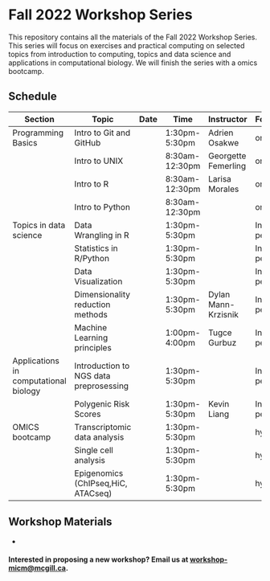 # Fall 2022 Workshop Series

This repository contains all the materials of the Fall 2022 Workshop Series. 
This series will focus on exercises and practical computing on selected topics from introduction to computing, topics and data science and applications in computational biology. We will finish the series with a omics bootcamp.

## Schedule


|Section | Topic | Date | Time | Instructor | Format | Registration |
|------| ------| ---- | ----- | ---------- | ------- | ------- |
| Programming Basics | Intro to Git and GitHub|  | 1:30pm-5:30pm | Adrien Osakwe| online | Closed |
|| Intro to UNIX |  | 8:30am-12:30pm | Georgette Femerling | online | Closed |
||  Intro to R | | 8:30am-12:30pm | Larisa Morales | online | Closed |
|| Intro to Python | | 8:30am-12:30pm | | online | Closed |
| Topics in data science | Data Wrangling in R |  | 1:30pm-5:30pm |  | In-person | Closed |
||Statistics in R/Python |  | 1:30pm-5:30pm |  | In-person | Closed |
||Data Visualization |  | 1:30pm-5:30pm |  | In-person | Closed |
||Dimensionality reduction methods | | 1:30pm-5:30pm | Dylan Mann-Krzisnik| In-person | Closed |
||Machine Learning principles|  | 1:00pm-4:00pm | Tugce Gurbuz | In-person | Closed |
| Applications in computational biology | Introduction to NGS data preprosessing | | 1:30pm-5:30pm |  | In-person | Closed |
|| Polygenic Risk Scores | 	| 1:30pm-5:30pm | Kevin Liang	| In-person | Closed | 
| OMICS bootcamp | Transcriptomic data analysis | | 1:30pm-5:30pm |  | hybrid | Closed |
|| Single cell analysis | | 1:30pm-5:30pm |  | hybrid | Closed |
|| Epigenomics (ChIPseq,HiC, ATACseq) | | 1:30pm-5:30pm |  | hybrid | Closed |


## Workshop Materials

* [](https://github.com/McGill-MiCM/)


#### Interested in proposing a new workshop? Email us at workshop-micm@mcgill.ca.
